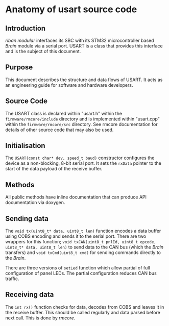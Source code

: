 # Anatomy of usart source code

## Introduction
_riban modular_ interfaces its SBC with its STM32 microcontroller based _Brain_ module via a serial port. USART is a class that provides this interface and is the subject of this document.

## Purpose
This document describes the structure and data flows of USART. It acts as an engineering guide for software and hardware developers.

## Source Code
The USART class is declared within "usart.h" within the `firmware/rmcore/include` directory and is implemented within "usart.cpp" within the `firmware/rmcore/src` directory. See rmcore documentation for details of other source code that may also be used.

## Initialisation

The `USART(const char* dev, speed_t baud)` constructor configures the device as a non-blocking, 8-bit serial port. It sets the `rxData` pointer to the start of the data payload of the receive buffer. 

## Methods

All public methods have inline documentation that can produce API documentation via doxygen.

## Sending data

The `void tx(uint8_t* data, uint8_t len)` function encodes a data buffer using COBS encoding and sends it to the serial port. There are two wrappers for this function; `void txCAN(uint8_t pnlId, uint8_t opcode, uint8_t* data, uint8_t len)` to send data to the CAN bus (which the _Brain_ transfers) and `void txCmd(uint8_t cmd)` for sending commands directly to the _Brain_.

There are three versions of `setLed` function which allow partial of full configuration of panel LEDs. The partial configuration reduces CAN bus traffic.

## Receiving data

The `int rx()` function checks for data, decodes from COBS and leaves it in the receive buffer. This should be called regularly and data parsed before next call. This is done by _rmcore_.